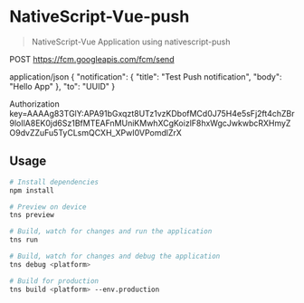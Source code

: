 # NativeScript-Vue-push

> NativeScript-Vue Application using nativescript-push

POST
https://fcm.googleapis.com/fcm/send

application/json
{
  "notification": {
    "title": "Test Push notification",
    "body": "Hello App"
  },
  "to": "UUID"
}

Authorization
key=AAAAg83TGlY:APA91bGxqzt8UTz1vzKDbofMCd0J75H4e5sFj2ft4chZBr9loIlA8EK0jd6Sz1BfMTEAFnMUniKMwhXCgKoizlF8hxWgcJwkwbcRXHmyZO9dvZZuFu5TyCLsmQCXH_XPwI0VPomdlZrX

## Usage

``` bash
# Install dependencies
npm install

# Preview on device
tns preview

# Build, watch for changes and run the application
tns run

# Build, watch for changes and debug the application
tns debug <platform>

# Build for production
tns build <platform> --env.production

```

